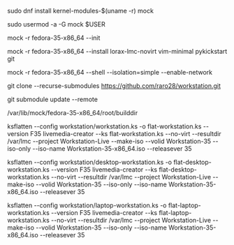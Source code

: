 sudo dnf install kernel-modules-$(uname -r) mock

sudo usermod -a -G mock $USER

mock -r fedora-35-x86_64 --init

mock -r fedora-35-x86_64 --install lorax-lmc-novirt vim-minimal pykickstart git

mock -r fedora-35-x86_64 --shell --isolation=simple --enable-network 

git clone --recurse-submodules https://github.com/raro28/workstation.git

git submodule update --remote

/var/lib/mock/fedora-35-x86_64/root/builddir
 
ksflatten --config workstation/workstation.ks -o flat-workstation.ks --version F35
livemedia-creator --ks flat-workstation.ks --no-virt --resultdir /var/lmc --project Workstation-Live --make-iso --volid Workstation-35 --iso-only --iso-name Workstation-35-x86_64.iso --releasever 35

ksflatten --config workstation/desktop-workstation.ks -o flat-desktop-workstation.ks --version F35
livemedia-creator --ks flat-desktop-workstation.ks --no-virt --resultdir /var/lmc --project Workstation-Live --make-iso --volid Workstation-35 --iso-only --iso-name Workstation-35-x86_64.iso --releasever 35

ksflatten --config workstation/laptop-workstation.ks -o flat-laptop-workstation.ks --version F35
livemedia-creator --ks flat-laptop-workstation.ks --no-virt --resultdir /var/lmc --project Workstation-Live --make-iso --volid Workstation-35 --iso-only --iso-name Workstation-35-x86_64.iso --releasever 35